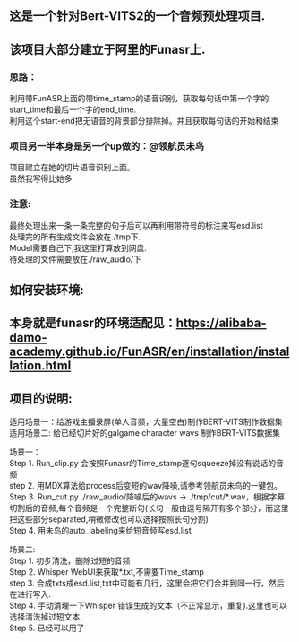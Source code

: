 ## 这是一个针对Bert-VITS2的一个音频预处理项目.

该项目大部分建立于阿里的Funasr上.<br>
---
### 思路：<br>
利用带FunASR上面的带time_stamp的语音识别，获取每句话中第一个字的start_time和最后一个字的end_time.<br>
利用这个start-end把无语音的背景部分排除掉。并且获取每句话的开始和结束<br>

### 项目另一半本身是另一个up做的：@领航员未鸟
项目建立在她的切片语音识别上面。<br>
虽然我写得比她多 <br>
### 注意:

最终处理出来一条一条完整的句子后可以再利用带符号的标注来写esd.list<br>
处理完的所有生成文件会放在./tmp下.<br>
Model需要自己下,我这里打算放到网盘.<br>
待处理的文件需要放在./raw_audio/下<br>

## 如何安装环境:

本身就是funasr的环境适配见：https://alibaba-damo-academy.github.io/FunASR/en/installation/installation.html
---
## 项目的说明:
适用场景一：给游戏主播录屏(单人音频，大量空白)制作BERT-VITS制作数据集<br>
适用场景二: 给已经切片好的galgame character wavs 制作BERT-VITS数据集<br>

场景一：<br>
Step 1. Run_clip.py 会按照Funasr的Time_stamp逐句squeeze掉没有说话的音频 <br>
step 2. 用MDX算法给process后变短的wav降噪,请参考领航员未鸟的一键包。
Step 3. Run_cut.py  ./raw_audio/降噪后的wavs -> ./tmp/cut/*.wav，根据字幕切割后的音频,每个音频是一个完整断句(长句一般由逗号隔开有多个部分，而这里把这些部分separated,稍微修改也可以选择按照长句分割)<br>
Step 4. 用未鸟的auto_labeling来给短音频写esd.list<br>

场景二:<br>
Step 1. 初步清洗，删除过短的音频<br>
Step 2. Whisper WebUI来获取*.txt,不需要Time_stamp<br>
step 3. 合成txts成esd.list,txt中可能有几行，这里会把它们合并到同一行，然后在进行写入.<br>
Step 4. 手动清理一下Whisper 错误生成的文本（不正常显示，重复).这里也可以选择清洗掉过短文本.<br>
Step 5. 已经可以用了<br>
